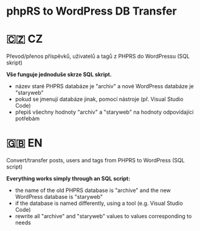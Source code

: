 # phpRS to WordPress DB Transfer
<h1>🇨🇿 <b>CZ</b></h1>
<p>Převod/přenos příspěvků, uživatelů a tagů z PHPRS do WordPressu (SQL skript)</p>
<b>Vše funguje jednoduše skrze SQL skript.</b>
<br>
<ul>
  <li>název staré PHPRS databáze je "archiv" a nové WordPress databáze je "staryweb"</li>
  <li>pokud se jmenují databáze jinak, pomocí nástroje (př. Visual Studio Code)</li>
  <li>přepiš všechny hodnoty "archiv" a "staryweb" na hodnoty odpovídající potřebám</li>
</ul>
<h1>🇬🇧 <b>EN</b></h1>
<p>Convert/transfer posts, users and tags from PHPRS to WordPress (SQL script)</p>
<b>Everything works simply through an SQL script:</b>
<br>
<ul>
  <li>the name of the old PHPRS database is "archive" and the new WordPress database is "staryweb"</li>
  <li>if the database is named differently, using a tool (e.g. Visual Studio Code)</li>
  <li>rewrite all "archive" and "staryweb" values to values corresponding to needs</li>
</ul>

